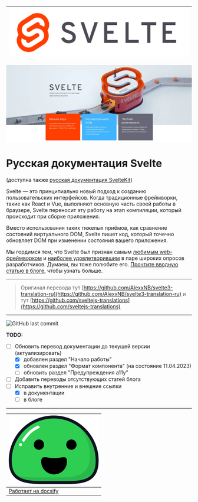 
|![icon](_media/svelte-logo-horizontal.svg)|
|--|
![logo](_media/svelte.webp)

# Русская документация Svelte

(доступна также [русская документация SvelteKit](https://svelte-kit.ru/))

Svelte — это принципиально новый подход к созданию пользовательских интерфейсов. Когда традиционные фреймворки, такие как React и Vue, выполняют основную часть своей работы в браузере, Svelte переносит эту работу на этап компиляции, который происходит при сборке приложения.

Вместо использования таких тяжелых приёмов, как сравнение состояний виртуального DOM, Svelte пишет код, который точечно обновляет DOM при изменении состояния вашего приложения.

Мы гордимся тем, что Svelte был признан самым [любимым web-фреймворком](https://insights.stackoverflow.com/survey/2021#section-most-loved-dreaded-and-wanted-web-frameworks) и [наиболее удовлетворившим](https://2020.stateofjs.com/en-US/technologies/front-end-frameworks/) в паре широких опросов разработчиков. Думаем, вы тоже полюбите его. [Прочтите вводную статью в блоге](/blog/2019-04-22-svelte-3-rethinking-reactivity), чтобы узнать больше.


---

> Оригинал перевода тут [https://github.com/AlexxNB/svelte3-translation-ru](https://github.com/AlexxNB/svelte3-translation-ru)
и тут [https://github.com/sveltejs-translations](https://github.com/sveltejs-translations)

---
![GitHub last commit](https://img.shields.io/github/last-commit/Romkar/svelte-docs-rus?color=FF3E00&style=flat-square)

**TODO:**
- [ ] Обновить перевод документации до текущей версии (актуализировать)
    - [x] добавлен раздел "Начало работы"
    - [x] обновлен раздел "Формат компонента" (на состояние 11.04.2023)
    - [ ] обновить раздел "Предупреждения a11y"
- [ ] Добавить переводы отсутствующих статей блога
- [ ] Исправить внутренние и внешние ссылки
    - [x] в документации
    - [ ] в блоге

---
|![icon_docsify](_media/icon_docsify.svg)|
|--|
|[Работает на docsify](https://docsify.js.org)|
